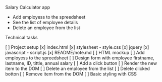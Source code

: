 Salary Calculator app
- Add employess to the spreedsheet
- See the list of employee details
- Delete an employee from the list


Technical tasks

[ ] Project setup
    [x] index.html
    [x] stylesheet - style.css
    [x] jquery
    [x] javascript - script.js
    [x] README/note.md
[ ] HTML mockup
[ ] Add employess to the spreedsheet
    [ ] Design form with employee firstname, lastname, ID, tittle, annual salary
    [ ] Add a click button
    [ ] Render the new item to the DOM
[ ] Delete an employee from the list
    [ ] Delete clicked botton
    [ ] Remove item from the DOM
[ ] Basic styling with CSS





